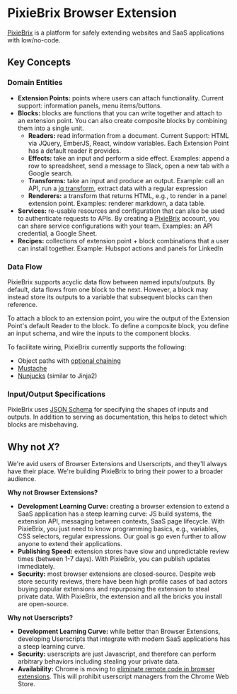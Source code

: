 # PixieBrix Browser Extension

[PixieBrix](https://www.pixiebrix.com/) is a platform for safely extending websites and
SaaS applications with low/no-code.

## Key Concepts

### Domain Entities

* **Extension Points:** points where users can attach functionality. Current support: information panels,
menu items/buttons.
* **Blocks:** blocks are functions that you can write together and attach to an extension point. You can also create
composite blocks by combining them into a single unit.
    * **Readers:** read information from a document. Current Support: HTML via JQuery, EmberJS, React,
    window variables. Each Extension Point has a default reader it provides.
    * **Effects:** take an input and perform a side effect. Examples: append a row to spreadsheet,
    send a message to Slack, open a new tab with a Google search.
    * **Transforms:** take an input and produce an output. Example: call an API,
    run a [jq transform](https://github.com/stedolan/jq), extract data with a regular expression
    * **Renderers:** a transform that returns HTML, e.g., to render in a panel extension point. Examples:
    renderer markdown, a data table.
* **Services:** re-usable resources and configuration that can also be used to authenticate
requests to APIs. By creating a [PixieBrix](https://www.pixiebrix.com/) account, you can
share service configurations with your team. Examples: an API credential, a Google Sheet.
* **Recipes:** collections of extension point + block combinations that a user can install
together. Example: Hubspot actions and panels for LinkedIn

### Data Flow

PixieBrix supports acyclic data flow between named inputs/outputs. By default, data flows
from one block to the next. However, a block may instead store its outputs to a variable
that subsequent blocks can then reference.

To attach a block to an extension point, you wire the output of the Extension Point's default Reader
to the block. To define a composite block, you define an input schema, and wire the inputs to the
component blocks.

To facilitate wiring, PixieBrix currently supports the following:
* Object paths with [optional chaining](https://developer.mozilla.org/en-US/docs/Web/JavaScript/Reference/Operators/Optional_chaining)
* [Mustache](https://mustache.github.io/)
* [Nunjucks](https://mozilla.github.io/nunjucks/) (similar to Jinja2)

### Input/Output Specifications

PixieBrix uses [JSON Schema](http://json-schema.org/) for specifying the shapes of inputs and outputs.
In addition to serving as documentation, this helps to detect which blocks are misbehaving.

## Why not _X_?

We're avid users of Browser Extensions and Userscripts, and they'll always have their place. We're building
PixieBrix to bring their power to a broader audience.

**Why not Browser Extensions?**

* **Development Learning Curve:** creating a browser extension to extend a SaaS application has a steep learning curve:
JS build systems, the extension API, messaging between contexts, SaaS page lifecycle. With PixieBrix, you just
need to know programming basics, e.g., variables, CSS selectors, regular expressions. Our goal is go even further
to allow anyone to extend their applications.
* **Publishing Speed:** extension stores have slow and unpredictable review times (between 1-7 days). With PixieBrix,
you can publish updates immediately.
* **Security:** most browser extensions are closed-source. Despite web store security reviews, there have been
high profile cases of bad actors buying popular extensions and repurposing the extension to steal private
data. With PixieBrix, the extension and all the bricks you install are open-source.

**Why not Userscripts?**

* **Development Learning Curve:** while better than Browser Extensions, developing Userscripts that integrate with modern
SaaS applications has a steep learning curve.
* **Security:** userscripts are just Javascript, and therefore can perform arbitrary behaviors including stealing your
private data.
* **Availability:** Chrome is moving to [eliminate remote code in browser extensions](https://developer.chrome.com/extensions/migrating_to_manifest_v3#api_checklist).
This will prohibit userscript managers from the Chrome Web Store.
